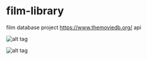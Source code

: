# film-library
film database project
https://www.themoviedb.org/ api

![alt tag](http://i.imgur.com/kNUkMUZ.png)

![alt tag](http://i.imgur.com/i1WQHBF.png)
